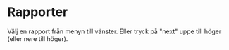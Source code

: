 Rapporter
==================

Välj en rapport från menyn till vänster.
Eller tryck på "next" uppe till höger (eller nere till höger).
